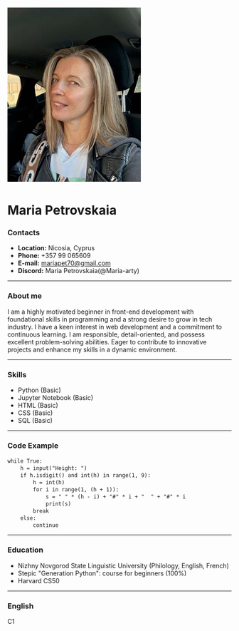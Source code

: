 
![Photo](https://github.com/Maria-arty/rsschool-cv/blob/gh-pages/Photo2.jpg?raw=true)
# __Maria Petrovskaia__

### __Contacts__
* __Location:__ Nicosia, Cyprus
* __Phone:__ +357 99 065609
* __E-mail:__ mariapet70@gmail.com
* __Discord:__ Maria Petrovskaia(@Maria-arty)

***

### __About me__
I am a highly motivated beginner in front-end development with foundational skills in programming and a strong desire to grow in tech industry. I have a keen interest in web development and a commitment to continuous learning. I am responsible, detail-oriented, and possess excellent problem-solving abilities. Eager to contribute to innovative projects and enhance my skills in a dynamic environment.

***

### __Skills__
* Python (Basic)
* Jupyter Notebook (Basic)
* HTML (Basic)
* CSS (Basic)
* SQL (Basic)

***

### __Code Example__
```
while True:
    h = input("Height: ")
    if h.isdigit() and int(h) in range(1, 9):
        h = int(h)
        for i in range(1, (h + 1)):
            s = " " * (h - i) + "#" * i + "  " + "#" * i
            print(s)
        break
    else:
        continue
```


***

### __Education__
* Nizhny Novgorod State Linguistic University (Philology, English, French)
* Stepic "Generation Python": course for beginners (100%)
* Harvard CS50 

***

### __English__
C1 
